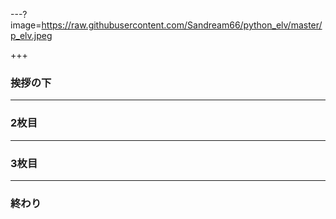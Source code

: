 ---?image=https://raw.githubusercontent.com/Sandream66/python_elv/master/p_elv.jpeg

+++

### 挨拶の下


---

### 2枚目

---

### 3枚目

---

### 終わり
